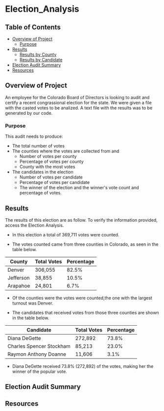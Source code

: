 # Election_Analysis

## Table of Contents
- [Overview of Project](#OverviewProject)
  * [Purpose](#purpose)
- [Results](#Results)
  * [Results by County](#countyresults)
  * [Results by Candidate](#candidateresults)
- [Election Audit Summary](#Summary)
- [Resources](#Resources)

 
## <a name="OverviewProject"></a>Overview of Project

An employee for the Colorado Board of Directors is looking to audit and certify a recent congrassional election for the state. We were given a file with the casted votes to be analized. A text file with the results was to be generated by our code.  

### <a name="purpose"></a>Purpose

This audit needs to produce:
- The total number of votes
- The counties where the votes are collected from and 
  * Number of votes per county
  * Percentage of votes per county
  * County with the most votes
- The candidates in the election 
  * Number of votes per candidate
  * Percentage of votes per candidate
  * The winner of the election and the winner's vote count and percentage of votes. 
  
## <a name="Results"></a>Results

The results of this election are as follow. To verify the information provided, access the Election Analysis. 

* In this election a total of 369,711 votes were counted.  

* The votes counted came from three counties in Colorado, as seen in the table below. 

**County**|**Total Votes**|**Percentage**|
 --- |---|---|
 Denver    | 306,055       | 82.5%        |
 Jefferson | 38,855        | 10.5%        |
 Arapahoe  | 24,801        | 6.7%         |
 
* Of the counties were the votes were counted,the one with the largest turnout was Denver.  

* The candidates that received votes from those three counties are shown in the table below. 

**Candidate**|**Total Votes**|**Percentage**|
 --- |---|---|
 Diana DeGette            | 272,892       | 73.8%        |
 Charles Spencer Stockham | 85,213        | 23.0%        |
 Raymon Anthony Doanne    | 11,606        | 3.1%         |

* Diana DeGette received 73.8% (272,892) of the votes, making her the winner of the popular vote. 

## <a name="Summary"></a>Election Audit Summary



## <a name="Resources"></a>Resources
